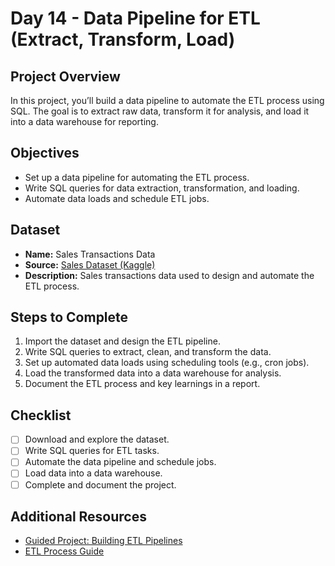 # Day 14 - Data Pipeline for ETL (Extract, Transform, Load)

## Project Overview
In this project, you’ll build a data pipeline to automate the ETL process using SQL. The goal is to extract raw data, transform it for analysis, and load it into a data warehouse for reporting.

## Objectives
- Set up a data pipeline for automating the ETL process.
- Write SQL queries for data extraction, transformation, and loading.
- Automate data loads and schedule ETL jobs.

## Dataset
- **Name:** Sales Transactions Data
- **Source:** [Sales Dataset (Kaggle)](https://www.kaggle.com/datasets/einsteindata4u/sales-dataset)
- **Description:** Sales transactions data used to design and automate the ETL process.

## Steps to Complete
1. Import the dataset and design the ETL pipeline.
2. Write SQL queries to extract, clean, and transform the data.
3. Set up automated data loads using scheduling tools (e.g., cron jobs).
4. Load the transformed data into a data warehouse for analysis.
5. Document the ETL process and key learnings in a report.

## Checklist
- [ ] Download and explore the dataset.
- [ ] Write SQL queries for ETL tasks.
- [ ] Automate the data pipeline and schedule jobs.
- [ ] Load data into a data warehouse.
- [ ] Complete and document the project.

## Additional Resources
- [Guided Project: Building ETL Pipelines](https://www.coursera.org/learn/data-pipelines-etl)
- [ETL Process Guide](https://www.talend.com/resources/what-is-etl/)

